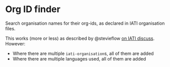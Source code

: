 # Org ID finder

Search organisation names for their org-ids, as declared in IATI organisation files.

This works (more or less) as described by @stevieflow [on IATI discuss](https://discuss.iatistandard.org/t/getting-to-a-list-of-organisation-references-for-iati-publishers/1060). However:

 * Where there are multiple `iati-organisation`s, all of them are added
 * Where there are multiple languages used, all of them are added
